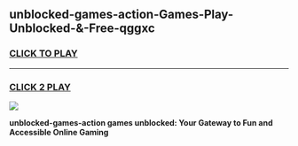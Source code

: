 
## unblocked-games-action-Games-Play-Unblocked-&-Free-qggxc
<h3>
<a href="https://premium76.site?title=unblocked-games-action&ref=24A">CLICK TO PLAY</a></h3>
<hr>

<h3>
<a href="https://premium76.site?title=unblocked-games-action&ref=24A">CLICK 2 PLAY</a>
  
</h3>

<a href="https://premium76.site?title=unblocked-games-action&ref=24A"><img src="https://clearcache.store/games.png"></a>


**unblocked-games-action games unblocked: Your Gateway to Fun and Accessible Online Gaming**

